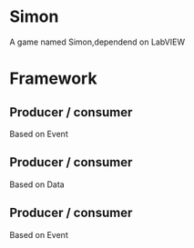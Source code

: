 # Simon
 A game named Simon,dependend on LabVIEW

# Framework

## Producer / consumer 
Based on Event

## Producer / consumer 
Based on Data

## Producer / consumer

Based on Event
